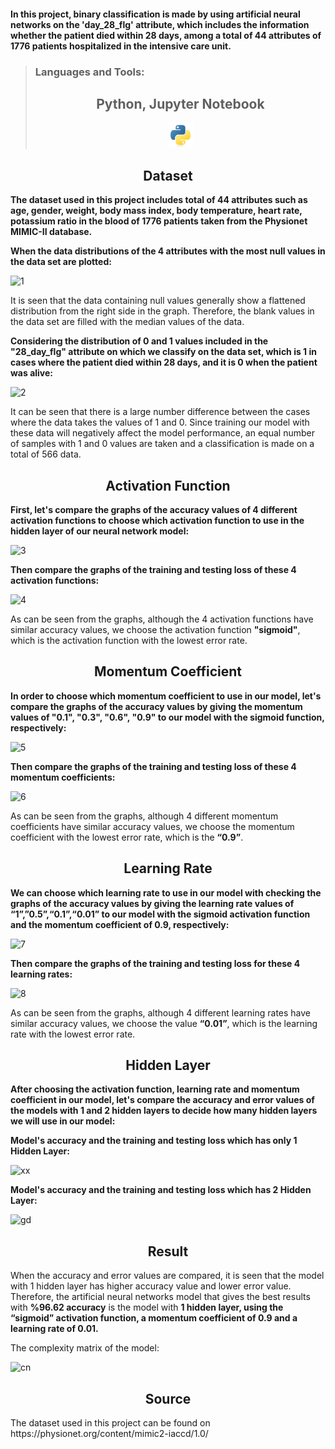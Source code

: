
<h4 align="left">In this project, binary classification is made by using artificial neural networks on the 'day_28_flg' attribute, which includes the information whether the patient died within 28 days, among a total of 44 attributes of 1776 patients hospitalized in the intensive care unit.</h4>
<p align="left">
</p>


><h3 align="left">Languages and Tools:</h3><h2 align="center">Python, Jupyter Notebook</h2><p align="center"> <a href="https://www.python.org" target="_blank" rel="noreferrer"> <img src="https://raw.githubusercontent.com/devicons/devicon/master/icons/python/python-original.svg" alt="python" width="40" height="40"/> </a> </p>

<h2 align="center">Dataset</h2>
<b>The dataset used in this project includes total of 44 attributes such as age, gender, weight, body mass index, body temperature, heart rate, potassium ratio in the blood of 1776 patients taken from the Physionet MIMIC-II database.</b>

<b>When the data distributions of the 4 attributes with the most null values in the data set are plotted:</b>

 ![1](https://user-images.githubusercontent.com/46629380/167046812-7ce770b9-81be-4428-86c6-3388da0e1e51.png)

It is seen that the data containing null values generally show a flattened distribution from the right side in the graph. Therefore, the blank values in the data set are filled with the median values of the data.

<b>Considering the distribution of 0 and 1 values included in the "28_day_flg" attribute on which we classify on the data set, which is 1 in cases where the patient died within 28 days, and it is 0 when the patient was alive:</b>

![2](https://user-images.githubusercontent.com/46629380/167047233-20b141d5-2a2a-44c5-87da-d2252c5c86b5.png)
 
 It can be seen that there is a large number difference between the cases where the data takes the values of 1 and 0. Since training our model with these data will negatively affect the model performance, an equal number of samples with 1 and 0 values are taken and a classification is made on a total of 566 data.
 
 <h2 align="center">Activation Function</h2>
 
 <b>First, let's compare the graphs of the accuracy values of 4 different activation functions to choose which activation function to use in the hidden layer of our neural network model:</b>
 
 ![3](https://user-images.githubusercontent.com/46629380/167047417-e8444931-ad89-4fe0-af41-452039fb282b.png)


<b>Then compare the graphs of the training and testing loss of these 4 activation functions:</b>

![4](https://user-images.githubusercontent.com/46629380/167047594-66a05fe2-6b12-4a23-b035-eedfe309c18e.png)

As can be seen from the graphs, although the 4 activation functions have similar accuracy values, we choose the activation function <b>"sigmoid"</b>, which is the activation function with the lowest error rate.
 
 <h2 align="center">Momentum Coefficient</h2> 

<b>In order to choose which momentum coefficient to use in our model, let's compare the graphs of the accuracy values ​​by giving the momentum values ​​of "0.1", "0.3", "0.6", "0.9" to our model with the sigmoid function, respectively:</b>

 ![5](https://user-images.githubusercontent.com/46629380/167047886-263147a2-dc01-4b91-a274-ff7e8aa9accc.png)
 
 <b>Then compare the graphs of the training and testing loss of these 4 momentum coefficients:</b>
 
 ![6](https://user-images.githubusercontent.com/46629380/167047949-f40af50e-8861-4261-ace3-628a678c5a2f.png)
 
As can be seen from the graphs, although 4 different momentum coefficients have similar accuracy values, we choose the momentum coefficient with the lowest error rate, which is the <b>“0.9”</b>.

 <h2 align="center">Learning Rate</h2> 
<b>We can choose which learning rate to use in our model with checking the graphs of the accuracy values by giving the learning rate values of “1”,”0.5”,“0.1”,“0.01” to our model with the sigmoid activation function and the momentum coefficient of 0.9, respectively:</b>

![7](https://user-images.githubusercontent.com/46629380/167048165-749fda5e-ad31-4aa4-868b-a31ade6628bf.png)

<b>Then compare the graphs of the training and testing loss for these 4 learning rates:</b>

![8](https://user-images.githubusercontent.com/46629380/167048214-abfad49e-d7c2-48b3-b393-fb40e1bbcc61.png)

As can be seen from the graphs, although 4 different learning rates have similar accuracy values, we choose the value <b>“0.01”</b>, which is the learning rate with the lowest error rate.

 <h2 align="center">Hidden Layer</h2> 
<b>After choosing the activation function, learning rate and momentum coefficient in our model, let's compare the accuracy and error values of the models with 1 and 2 hidden layers to decide how many hidden layers we will use in our model:</b>


<b>Model's accuracy and the training and testing loss which has only 1 Hidden Layer:</b>

![xx](https://user-images.githubusercontent.com/46629380/167048953-f32134ef-44cd-4f41-a212-e9ec6cdeb3c2.png)

<b>Model's accuracy and the training and testing loss which has 2 Hidden Layer:</b>

![gd](https://user-images.githubusercontent.com/46629380/167049276-c9d78835-1704-4066-a328-c7bee2a3ecf4.png)

<h2 align="center">Result</h2>
When the accuracy and error values are compared, it is seen that the model with 1 hidden layer has higher accuracy value and lower error value. Therefore, the artificial neural networks model that gives the best results with <b>%96.62 accuracy</b> is the model with <b>1 hidden layer, using the “sigmoid” activation function, a momentum coefficient of 0.9 and a learning rate of 0.01.</b>

The complexity matrix of the model:

![cn](https://user-images.githubusercontent.com/46629380/167049965-62d0cb14-a6fe-4362-9cee-56ae09c4045b.png)


<h2 align="center">Source</h2>
The dataset used in this project can be found on https://physionet.org/content/mimic2-iaccd/1.0/ 

